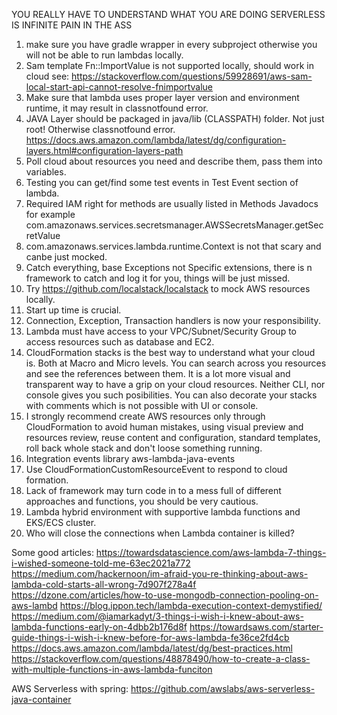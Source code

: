 YOU REALLY HAVE TO UNDERSTAND WHAT YOU ARE DOING
SERVERLESS IS INFINITE PAIN IN THE ASS

1. make sure you have gradle wrapper in every subproject otherwise you will not be able to run lambdas locally.
2. Sam template Fn::ImportValue is not supported locally, should work in cloud see: https://stackoverflow.com/questions/59928691/aws-sam-local-start-api-cannot-resolve-fnimportvalue
3. Make sure that lambda uses proper layer version and environment runtime, it may result in classnotfound error.
4. JAVA Layer should be packaged in java/lib (CLASSPATH) folder. Not just root! Otherwise classnotfound error.
   https://docs.aws.amazon.com/lambda/latest/dg/configuration-layers.html#configuration-layers-path
5. Poll cloud about resources you need and describe them, pass them into variables.
6. Testing you can get/find some test events in Test Event section of lambda.
7. Required IAM right for methods are usually listed in Methods Javadocs for example com.amazonaws.services.secretsmanager.AWSSecretsManager.getSecretValue
8. com.amazonaws.services.lambda.runtime.Context is not that scary and canbe just mocked.
9. Catch everything, base Exceptions not Specific extensions, there is n framework to catch and log it for you, things will be just missed.
10. Try https://github.com/localstack/localstack to mock AWS resources locally.
11. Start up time is crucial. 
12. Connection, Exception, Transaction handlers is now your responsibility.
13. Lambda must have access to your VPC/Subnet/Security Group to access resources such as database and EC2.
14. CloudFormation stacks is the best way to understand what your cloud is. Both at Macro and Micro levels. You can search across you resources and see the references between them. It is a lot more visual and transparent way to have a grip on your cloud resources. Neither CLI, nor console gives you such posibilities. You can also decorate your stacks with comments which is not possible with UI or console.
15. I strongly recommend create AWS resources only through CloudFormation to avoid human mistakes, using visual preview and resources review, reuse content and configuration, standard templates, roll back whole stack and don't loose something running.
16. Integration events library aws-lambda-java-events 
17. Use CloudFormationCustomResourceEvent to respond to cloud formation.
18. Lack of framework may turn code in to a mess full of different approaches and functions, you should be very cautious. 
19. Lambda hybrid environment with supportive lambda functions and EKS/ECS cluster.
20. Who will close the connections when Lambda container is killed?


Some good articles:
https://towardsdatascience.com/aws-lambda-7-things-i-wished-someone-told-me-63ec2021a772
https://medium.com/hackernoon/im-afraid-you-re-thinking-about-aws-lambda-cold-starts-all-wrong-7d907f278a4f
https://dzone.com/articles/how-to-use-mongodb-connection-pooling-on-aws-lambd
https://blog.ippon.tech/lambda-execution-context-demystified/
https://medium.com/@iamarkadyt/3-things-i-wish-i-knew-about-aws-lambda-functions-early-on-4dbb2b176d8f
https://towardsaws.com/starter-guide-things-i-wish-i-knew-before-for-aws-lambda-fe36ce2fd4cb
https://docs.aws.amazon.com/lambda/latest/dg/best-practices.html
https://stackoverflow.com/questions/48878490/how-to-create-a-class-with-multiple-functions-in-aws-lambda-funciton


AWS Serverless with spring:
https://github.com/awslabs/aws-serverless-java-container

